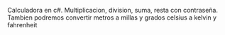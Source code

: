 Calculadora en c#. Multiplicacion, division, suma, resta con contraseña.
Tambien podremos convertir metros a millas y grados celsius a kelvin y fahrenheit
